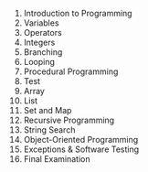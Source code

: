 1. Introduction to Programming
2. Variables
3. Operators
4. Integers
5. Branching
6. Looping
7. Procedural Programming
8. Test
9. Array
10. List
11. Set and Map
12. Recursive Programming
13. String Search
14. Object-Oriented Programming
15. Exceptions & Software Testing
16. Final Examination